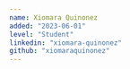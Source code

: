 ```yaml
---
name: Xiomara Quinonez
added: "2023-06-01"
level: "Student"
linkedin: "xiomara-quinonez"
github: "xiomaraquinonez"
---
```

